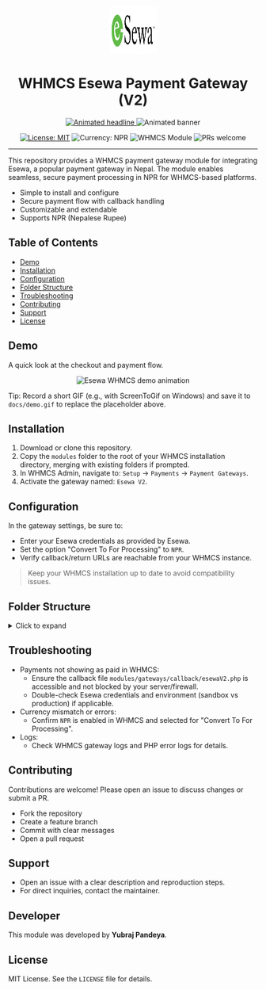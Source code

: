 <!--
  Enhanced README with animations, badges, and improved structure
-->

<div align="center">
  <img src="modules/gateways/esewaV2/logo.png" alt="Esewa WHMCS Logo" width="96" height="96" />
  
  <h1>WHMCS Esewa Payment Gateway (V2)</h1>

  <a href="https://readme-typing-svg.demolab.com?pause=1000&center=true&vCenter=true&width=600&lines=Seamless+Esewa+Payments+in+WHMCS;Fast.+Secure.+Made+for+NPR+(₨)" target="_blank">
    <img src="https://readme-typing-svg.demolab.com?pause=1000&center=true&vCenter=true&width=600&lines=Seamless+Esewa+Payments+in+WHMCS;Fast.+Secure.+Made+for+NPR+(₨)" alt="Animated headline" />
  </a>

  <img src="https://svg-banners.vercel.app/api?type=glitch&text1=Integrate%20Esewa%20with%20WHMCS&width=900&height=140" alt="Animated banner" />

  <p>
    <a href="#license"><img src="https://img.shields.io/badge/License-MIT-green.svg" alt="License: MIT"></a>
    <img src="https://img.shields.io/badge/Currency-NPR-0f9d58" alt="Currency: NPR">
    <img src="https://img.shields.io/badge/WHMCS-Module-29ABE2" alt="WHMCS Module">
    <img src="https://img.shields.io/badge/PRs-welcome-brightgreen.svg" alt="PRs welcome">
  </p>
</div>

---

This repository provides a WHMCS payment gateway module for integrating Esewa, a popular payment gateway in Nepal. The module enables seamless, secure payment processing in NPR for WHMCS-based platforms.

- Simple to install and configure
- Secure payment flow with callback handling
- Customizable and extendable
- Supports NPR (Nepalese Rupee)

## Table of Contents
- [Demo](#demo)
- [Installation](#installation)
- [Configuration](#configuration)
- [Folder Structure](#folder-structure)
- [Troubleshooting](#troubleshooting)
- [Contributing](#contributing)
- [Support](#support)
- [License](#license)

## Demo

A quick look at the checkout and payment flow.

<!-- Replace docs/demo.gif with your own GIF recording of the WHMCS checkout using this gateway -->
<p align="center">
  <img src="docs/demo.gif" alt="Esewa WHMCS demo animation" width="820" />
</p>

Tip: Record a short GIF (e.g., with ScreenToGif on Windows) and save it to `docs/demo.gif` to replace the placeholder above.

## Installation

1. Download or clone this repository.
2. Copy the `modules` folder to the root of your WHMCS installation directory, merging with existing folders if prompted.
3. In WHMCS Admin, navigate to: `Setup` → `Payments` → `Payment Gateways`.
4. Activate the gateway named: `Esewa V2`.

## Configuration

In the gateway settings, be sure to:

- Enter your Esewa credentials as provided by Esewa.
- Set the option "Convert To For Processing" to `NPR`.
- Verify callback/return URLs are reachable from your WHMCS instance.

> Keep your WHMCS installation up to date to avoid compatibility issues.

## Folder Structure

<details>
<summary>Click to expand</summary>

```
modules/
  gateways/
    esewaV2.php
    callback/
      esewaV2.php
    esewaV2/
      helpers.php
      init.php
      logo.png
      whmcs.json
```

</details>

## Troubleshooting

- Payments not showing as paid in WHMCS:
  - Ensure the callback file `modules/gateways/callback/esewaV2.php` is accessible and not blocked by your server/firewall.
  - Double-check Esewa credentials and environment (sandbox vs production) if applicable.
- Currency mismatch or errors:
  - Confirm `NPR` is enabled in WHMCS and selected for "Convert To For Processing".
- Logs:
  - Check WHMCS gateway logs and PHP error logs for details.

## Contributing

Contributions are welcome! Please open an issue to discuss changes or submit a PR.

- Fork the repository
- Create a feature branch
- Commit with clear messages
- Open a pull request

## Support

- Open an issue with a clear description and reproduction steps.
- For direct inquiries, contact the maintainer.

## Developer

This module was developed by **Yubraj Pandeya**.

## License

MIT License. See the `LICENSE` file for details.